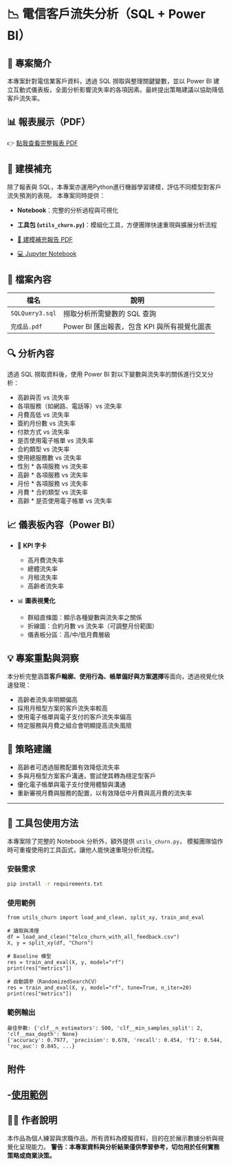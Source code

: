 # 📉 電信客戶流失分析（SQL + Power BI）

## 🧾 專案簡介
本專案針對電信業客戶資料，透過 SQL 撈取與整理關鍵變數，並以 Power BI 建立互動式儀表板，全面分析影響流失率的各項因素。最終提出策略建議以協助降低客戶流失率。

## 📊 報表展示（PDF）
👉 [點我查看完整報表 PDF](電信客戶流失分析報告.pdf)

## 🔎 建模補充
除了報表與 SQL，本專案亦運用Python進行機器學習建模，評估不同模型對客戶流失預測的表現。 
本專案同時提供：
- **Notebook**：完整的分析過程與可視化
- **工具包 (`utils_churn.py`)**：模組化工具，方便團隊快速重現與擴展分析流程

- [📂 建模補充報告 PDF](./電信客戶流失分析建模補充.pdf)  
- [💻 Jupyter Notebook](./python建模.ipynb)

## 📁 檔案內容
| 檔名 | 說明 |
|------|------|
| `SQLQuery3.sql` | 撈取分析所需變數的 SQL 查詢 |
| `完成品.pdf` | Power BI 匯出報表，包含 KPI 與所有視覺化圖表 |

## 🔍 分析內容

透過 SQL 撈取資料後，使用 Power BI 對以下變數與流失率的關係進行交叉分析：

- 高齡與否 vs 流失率
- 各項服務（如網路、電話等）vs 流失率
- 月費高低 vs 流失率
- 簽約月份數 vs 流失率
- 付款方式 vs 流失率
- 是否使用電子帳單 vs 流失率
- 合約類型 vs 流失率
- 使用總服務數 vs 流失率
- 性別 * 各項服務 vs 流失率
- 高齡 * 各項服務 vs 流失率
- 月份 * 各項服務 vs 流失率
- 月費 * 合約類型 vs 流失率
- 高齡 * 是否使用電子帳單 vs 流失率

## 📈 儀表板內容（Power BI）

- 🎯 **KPI 字卡**
  - 高月費流失率
  - 總體流失率
  - 月租流失率
  - 高齡者流失率

- 📊 **圖表視覺化**
  - 群組直條圖：顯示各種變數與流失率之關係
  - 折線圖：合約月數 vs 流失率（可調整月份範圍）
  - 儀表板分區：高/中/低月費層級

## 💡 專案重點與洞察

本分析完整涵蓋**客戶輪廓、使用行為、帳單偏好與方案選擇**等面向，透過視覺化快速發現：
- 高齡者流失率明顯偏高
- 採用月租型方案的客戶流失率較高
- 使用電子帳單與電子支付的客戶流失率偏高
- 特定服務與月費之組合會明顯提高流失風險

## 🧠 策略建議

- 高齡者可透過服務配置有效降低流失率
- 多與月租型方案客戶溝通，嘗試使其轉為穩定型客戶
- 優化電子帳單與電子支付使用體驗與溝通
- 重新審視月費與服務的配置，以有效降低中月費與高月費的流失率

---

## 🧰 工具包使用方法

本專案除了完整的 Notebook 分析外，額外提供 `utils_churn.py`，
模擬團隊協作時可重複使用的工具函式，讓他人能快速重現分析流程。

### 安裝需求
```bash
pip install -r requirements.txt
```

### 使用範例
```
from utils_churn import load_and_clean, split_xy, train_and_eval

# 讀取與清理
df = load_and_clean("telco_churn_with_all_feedback.csv")
X, y = split_xy(df, "Churn")

# Baseline 模型
res = train_and_eval(X, y, model="rf")
print(res["metrics"])

# 自動調參（RandomizedSearchCV）
res = train_and_eval(X, y, model="rf", tune=True, n_iter=20)
print(res["metrics"])

```

### 範例輸出
```
最佳參數: {'clf__n_estimators': 500, 'clf__min_samples_split': 2, 'clf__max_depth': None}
{'accuracy': 0.7977, 'precision': 0.678, 'recall': 0.454, 'f1': 0.544, 'roc_auc': 0.845, ...}

```

## 附件
-[使用範例](./test.ipynb)   
---

## 🙋‍♂️ 作者說明

本作品為個人練習與求職作品，所有資料為模擬資料，目的在於展示數據分析與視覺化呈現能力。
**警告：本專案資料與分析結果僅供學習參考，切勿用於任何實務策略或商業決策。**



